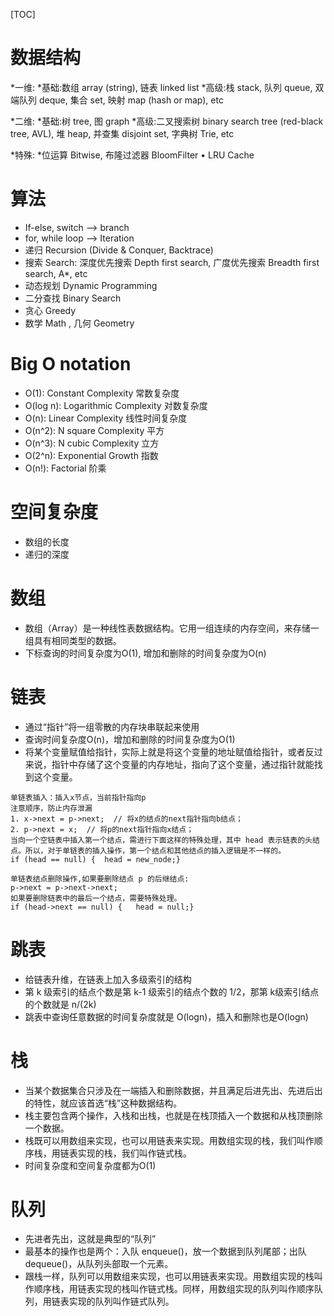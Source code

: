 

[TOC]

# 数据结构 

*一维:
 *基础:数组 array (string), 链表 linked list
 *高级:栈 stack, 队列 queue, 双端队列 deque, 集合 set, 映射 map (hash or map), etc 

*二维:
 *基础:树 tree, 图 graph
 *高级:二叉搜索树 binary search tree (red-black tree, AVL), 堆 heap, 并查集 disjoint set, 字典树 Trie, etc 

*特殊:
 *位运算 Bitwise, 布隆过滤器 BloomFilter • LRU Cache 

# 算法 

- If-else, switch —> branch 
- for, while loop —> Iteration 
- 递归 Recursion (Divide & Conquer, Backtrace) 
- 搜索 Search: 深度优先搜索 Depth first search, 广度优先搜索 Breadth first search, A*, etc 
- 动态规划 Dynamic Programming 
- 二分查找 Binary Search 
- 贪心 Greedy 
- 数学 Math , 几何 Geometry 

# Big O notation 

* O(1): Constant Complexity 常数复杂度
* O(log n): Logarithmic Complexity 对数复杂度 
* O(n): Linear Complexity 线性时间复杂度 
* O(n^2): N square Complexity 平方
* O(n^3): N cubic Complexity 立方
* O(2^n): Exponential Growth 指数
* O(n!): Factorial 阶乘 

# 空间复杂度

* 数组的长度
* 递归的深度

# 数组

* 数组（Array）是一种线性表数据结构。它用一组连续的内存空间，来存储一组具有相同类型的数据。
* 下标查询的时间复杂度为O(1), 增加和删除的时间复杂度为O(n)

# 链表

* 通过“指针”将一组零散的内存块串联起来使用
* 查询时间复杂度O(n)，增加和删除的时间复杂度为O(1)
* 将某个变量赋值给指针，实际上就是将这个变量的地址赋值给指针，或者反过来说，指针中存储了这个变量的内存地址，指向了这个变量，通过指针就能找到这个变量。

~~~
单链表插入：插入x节点，当前指针指向p
注意顺序，防止内存泄漏
1. x->next = p->next;  // 将x的结点的next指针指向b结点；
2. p->next = x;  // 将p的next指针指向x结点；
当向一个空链表中插入第一个结点，需进行下面这样的特殊处理，其中 head 表示链表的头结点。所以，对于单链表的插入操作，第一个结点和其他结点的插入逻辑是不一样的。
if (head == null) {  head = new_node;}
~~~

~~~
单链表结点删除操作,如果要删除结点 p 的后继结点:
p->next = p->next->next;
如果要删除链表中的最后一个结点，需要特殊处理。
if (head->next == null) {   head = null;}
~~~

# 跳表

* 给链表升维，在链表上加入多级索引的结构
* 第 k 级索引的结点个数是第 k-1 级索引的结点个数的 1/2，那第 k级索引结点的个数就是 n/(2k)
* 跳表中查询任意数据的时间复杂度就是 O(logn)，插入和删除也是O(logn)

# 栈

* 当某个数据集合只涉及在一端插入和删除数据，并且满足后进先出、先进后出的特性，就应该首选“栈”这种数据结构。
* 栈主要包含两个操作，入栈和出栈，也就是在栈顶插入一个数据和从栈顶删除一个数据。
* 栈既可以用数组来实现，也可以用链表来实现。用数组实现的栈，我们叫作顺序栈，用链表实现的栈，我们叫作链式栈。
* 时间复杂度和空间复杂度都为O(1)

# 队列

* 先进者先出，这就是典型的“队列”
* 最基本的操作也是两个：入队 enqueue()，放一个数据到队列尾部；出队 dequeue()，从队列头部取一个元素。
* 跟栈一样，队列可以用数组来实现，也可以用链表来实现。用数组实现的栈叫作顺序栈，用链表实现的栈叫作链式栈。同样，用数组实现的队列叫作顺序队列，用链表实现的队列叫作链式队列。


